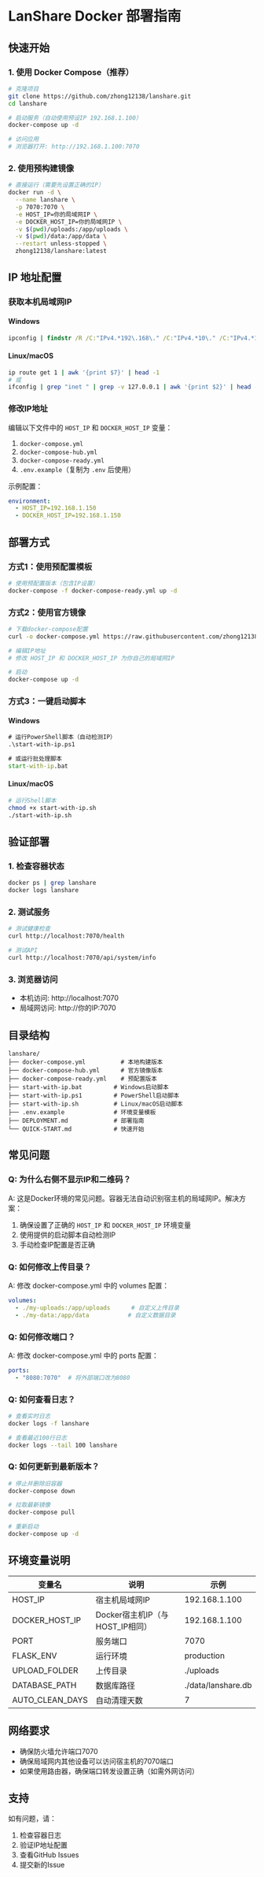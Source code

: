 # LanShare Docker 部署指南

## 快速开始

### 1. 使用 Docker Compose（推荐）

```bash
# 克隆项目
git clone https://github.com/zhong12138/lanshare.git
cd lanshare

# 启动服务（自动使用预设IP 192.168.1.100）
docker-compose up -d

# 访问应用
# 浏览器打开: http://192.168.1.100:7070
```

### 2. 使用预构建镜像

```bash
# 直接运行（需要先设置正确的IP）
docker run -d \
  --name lanshare \
  -p 7070:7070 \
  -e HOST_IP=你的局域网IP \
  -e DOCKER_HOST_IP=你的局域网IP \
  -v $(pwd)/uploads:/app/uploads \
  -v $(pwd)/data:/app/data \
  --restart unless-stopped \
  zhong12138/lanshare:latest
```

## IP 地址配置

### 获取本机局域网IP

#### Windows
```cmd
ipconfig | findstr /R /C:"IPv4.*192\.168\." /C:"IPv4.*10\." /C:"IPv4.*172\.1[6-9]\." /C:"IPv4.*172\.2[0-9]\." /C:"IPv4.*172\.3[01]\."
```

#### Linux/macOS
```bash
ip route get 1 | awk '{print $7}' | head -1
# 或
ifconfig | grep "inet " | grep -v 127.0.0.1 | awk '{print $2}' | head -1
```

### 修改IP地址

编辑以下文件中的 `HOST_IP` 和 `DOCKER_HOST_IP` 变量：

1. `docker-compose.yml`
2. `docker-compose-hub.yml`
3. `docker-compose-ready.yml`
4. `.env.example`（复制为 `.env` 后使用）

示例配置：
```yaml
environment:
  - HOST_IP=192.168.1.150
  - DOCKER_HOST_IP=192.168.1.150
```

## 部署方式

### 方式1：使用预配置模板

```bash
# 使用预配置版本（包含IP设置）
docker-compose -f docker-compose-ready.yml up -d
```

### 方式2：使用官方镜像

```bash
# 下载docker-compose配置
curl -o docker-compose.yml https://raw.githubusercontent.com/zhong12138/lanshare/main/docker-compose-hub.yml

# 编辑IP地址
# 修改 HOST_IP 和 DOCKER_HOST_IP 为你自己的局域网IP

# 启动
docker-compose up -d
```

### 方式3：一键启动脚本

#### Windows
```cmd
# 运行PowerShell脚本（自动检测IP）
.\start-with-ip.ps1

# 或运行批处理脚本
start-with-ip.bat
```

#### Linux/macOS
```bash
# 运行Shell脚本
chmod +x start-with-ip.sh
./start-with-ip.sh
```

## 验证部署

### 1. 检查容器状态
```bash
docker ps | grep lanshare
docker logs lanshare
```

### 2. 测试服务
```bash
# 测试健康检查
curl http://localhost:7070/health

# 测试API
curl http://localhost:7070/api/system/info
```

### 3. 浏览器访问
- 本机访问: http://localhost:7070
- 局域网访问: http://你的IP:7070

## 目录结构

```
lanshare/
├── docker-compose.yml          # 本地构建版本
├── docker-compose-hub.yml      # 官方镜像版本
├── docker-compose-ready.yml    # 预配置版本
├── start-with-ip.bat         # Windows启动脚本
├── start-with-ip.ps1         # PowerShell启动脚本
├── start-with-ip.sh          # Linux/macOS启动脚本
├── .env.example              # 环境变量模板
├── DEPLOYMENT.md             # 部署指南
└── QUICK-START.md            # 快速开始
```

## 常见问题

### Q: 为什么右侧不显示IP和二维码？
A: 这是Docker环境的常见问题。容器无法自动识别宿主机的局域网IP。解决方案：

1. 确保设置了正确的 `HOST_IP` 和 `DOCKER_HOST_IP` 环境变量
2. 使用提供的启动脚本自动检测IP
3. 手动检查IP配置是否正确

### Q: 如何修改上传目录？
A: 修改 docker-compose.yml 中的 volumes 配置：

```yaml
volumes:
  - ./my-uploads:/app/uploads      # 自定义上传目录
  - ./my-data:/app/data           # 自定义数据目录
```

### Q: 如何修改端口？
A: 修改 docker-compose.yml 中的 ports 配置：

```yaml
ports:
  - "8080:7070"  # 将外部端口改为8080
```

### Q: 如何查看日志？
```bash
# 查看实时日志
docker logs -f lanshare

# 查看最近100行日志
docker logs --tail 100 lanshare
```

### Q: 如何更新到最新版本？
```bash
# 停止并删除旧容器
docker-compose down

# 拉取最新镜像
docker-compose pull

# 重新启动
docker-compose up -d
```

## 环境变量说明

| 变量名 | 说明 | 示例 |
|--------|------|------|
| HOST_IP | 宿主机局域网IP | 192.168.1.100 |
| DOCKER_HOST_IP | Docker宿主机IP（与HOST_IP相同） | 192.168.1.100 |
| PORT | 服务端口 | 7070 |
| FLASK_ENV | 运行环境 | production |
| UPLOAD_FOLDER | 上传目录 | ./uploads |
| DATABASE_PATH | 数据库路径 | ./data/lanshare.db |
| AUTO_CLEAN_DAYS | 自动清理天数 | 7 |

## 网络要求

- 确保防火墙允许端口7070
- 确保局域网内其他设备可以访问宿主机的7070端口
- 如果使用路由器，确保端口转发设置正确（如需外网访问）

## 支持

如有问题，请：
1. 检查容器日志
2. 验证IP地址配置
3. 查看GitHub Issues
4. 提交新的Issue
